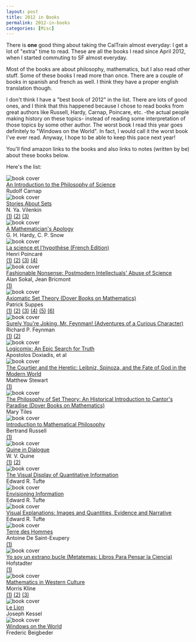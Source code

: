 ```yaml
---
layout: post
title: 2012 in Books
permalink: 2012-in-books
categories: [Misc]
---
```


There is **one** good thing about taking the CalTrain almost everyday: I get a lot of "extra" time to
read. These are all the books I read since April 2012, when I started commuting
to SF almost everyday.

Most of the books are about philosophy, mathematics, but I also read other
stuff. Some of these books I read more than once. There are a
couple of books in spanish and french as well. I think they have a proper
english translation though.

I don't think I have a "best book of 2012" in the list. There are lots of good
ones, and I think that this happened because I chose to read books from great
authors like Russell, Hardy, Carnap, Poincare, etc. -the actual people making history
on these topics- instead of reading some interpretation of those topics by some
other author. The worst book I read this year goes definitely to "Windows on
the World". In fact, I would call it the worst book I've ever read. Anyway, I
hope to be able to keep this pace next year!

You'll find amazon links to the books and also links to notes (written by be)
about these books below.

Here's the list:

<div id='books2012'>
<div class='book'><img src='/notes/assets/books2012/1.jpg' alt='book cover' /><div class='title'><a href='http://www.amazon.com/dp/0486283186/ref=pe_175190_21431760_M3T1_SC_dp_7'>An Introduction to the Philosophy of Science</a></div><div class='author'>Rudolf Carnap</div></div><div class='book'><img src='/notes/assets/books2012/2.jpg' alt='book cover' /><div class='title'><a href='http://www.amazon.com/dp/012721951X/ref=pe_175190_21431760_M2T1_SC_3p_dp_1'>Stories About Sets</a></div><div class='author'>N. Ya. Vilenkin</div><div class='related-articles'><a href='http://philogb.github.com/notes/dimension/'>(1)</a> <a href='http://philogb.github.com/notes/segment-and-square/'>(2)</a> <a href='http://philogb.github.com/notes/infinite-infinities/'>(3)</a> </div></div><div class='book'><img src='/notes/assets/books2012/3.jpg' alt='book cover' /><div class='title'><a href='http://www.amazon.com/gp/product/110760463X/ref=oh_details_o01_s00_i00'>A Mathematician's Apology</a></div><div class='author'>G. H. Hardy, C. P. Snow</div></div><div class='book'><img src='/notes/assets/books2012/4.jpg' alt='book cover' /><div class='title'><a href='http://www.amazon.com/gp/product/B003YCQC2G/ref=oh_details_o07_s00_i00'>La science et l'hypothèse (French Edition)</a></div><div class='author'>Henri Poincaré</div><div class='related-articles'><a href='http://philogb.github.com/notes/la-science-et-l-experience/'>(1)</a> <a href='http://philogb.github.com/notes/la-loi-de-l-acceleration/'>(2)</a> <a href='http://philogb.github.com/notes/non-euclidean-geometries/'>(3)</a> <a href='http://philogb.github.com/notes/l-espace/'>(4)</a> </div></div><div class='book'><img src='/notes/assets/books2012/5.jpg' alt='book cover' /><div class='title'><a href='http://www.amazon.com/gp/product/0312204078/ref=oh_details_o07_s00_i01'>Fashionable Nonsense: Postmodern Intellectuals' Abuse of Science</a></div><div class='author'>Alan Sokal, Jean Bricmont</div><div class='related-articles'><a href='http://philogb.github.com/notes/baudrillard/'>(1)</a> </div></div><div class='book'><img src='/notes/assets/books2012/6.jpg' alt='book cover' /><div class='title'><a href='http://www.amazon.com/gp/product/0486616304/ref=oh_details_o07_s00_i02'>Axiomatic Set Theory (Dover Books on Mathematics)</a></div><div class='author'>Patrick Suppes</div><div class='related-articles'><a href='http://philogb.github.com/notes/curious-facts-about-ordinal-numbers/'>(1)</a> <a href='http://philogb.github.com/notes/ordinal-numbers/'>(2)</a> <a href='http://philogb.github.com/notes/cardinal-numbers/'>(3)</a> <a href='http://philogb.github.com/notes/finite-sets/'>(4)</a> <a href='http://philogb.github.com/notes/universal-set/'>(5)</a> <a href='http://philogb.github.com/notes/zermelo-fix-russell-paradox/'>(6)</a> </div></div><div class='book'><img src='/notes/assets/books2012/7.jpg' alt='book cover' /><div class='title'><a href='http://www.amazon.com/gp/product/0393316041/ref=oh_details_o00_s00_i03'>Surely You're Joking, Mr. Feynman! (Adventures of a Curious Character)</a></div><div class='author'>Richard P. Feynman</div><div class='related-articles'><a href='http://philogb.github.com/notes/burned-out/'>(1)</a> <a href='http://philogb.github.com/notes/learning-by-understanding/'>(2)</a> </div></div><div class='book'><img src='/notes/assets/books2012/8.jpg' alt='book cover' /><div class='title'><a href='http://www.amazon.com/gp/product/1596914521/ref=oh_details_o00_s00_i02'>Logicomix: An Epic Search for Truth</a></div><div class='author'>Apostolos Doxiadis, et al</div></div><div class='book'><img src='/notes/assets/books2012/9.jpg' alt='book cover' /><div class='title'><a href='http://www.amazon.com/gp/product/0393329178/ref=oh_details_o00_s00_i01'>The Courtier and the Heretic: Leibniz, Spinoza, and the Fate of God in the Modern World</a></div><div class='author'>Matthew Stewart</div><div class='related-articles'><a href='http://philogb.github.com/notes/spinoza-leibniz-god/'>(1)</a> </div></div><div class='book'><img src='/notes/assets/books2012/10.jpg' alt='book cover' /><div class='title'><a href='http://www.amazon.com/gp/product/0486435202/ref=oh_details_o00_s00_i00'>The Philosophy of Set Theory: An Historical Introduction to Cantor's Paradise (Dover Books on Mathematics)</a></div><div class='author'>Mary Tiles</div></div><div class='book'><img src='/notes/assets/books2012/11.jpg' alt='book cover' /><div class='title'><a href='http://www.amazon.com/gp/product/1420938401/ref=oh_details_o07_s00_i01'>Introduction to Mathematical Philosophy</a></div><div class='author'>Bertrand Russell</div><div class='related-articles'><a href='http://philogb.github.com/notes/cardinal-numbers/'>(1)</a> </div></div><div class='book'><img src='/notes/assets/books2012/12.jpg' alt='book cover' /><div class='title'><a href='http://www.amazon.com/Quine-Dialogue-W-V/dp/0674030834/ref=sr_1_1?ie=UTF8&qid=1353544121&sr=8-1&keywords=interview+quine'>Quine in Dialogue</a></div><div class='author'>W. V. Quine</div><div class='related-articles'><a href='http://philogb.github.com/notes/Proofs-and-Refutations/'>(1)</a> <a href='http://philogb.github.com/notes/quine/'>(2)</a> </div></div><div class='book'><img src='/notes/assets/books2012/13.jpg' alt='book cover' /><div class='title'><a href='http://www.amazon.com/The-Visual-Display-Quantitative-Information/dp/0961392142/ref=sr_1_1?ie=UTF8&qid=1353544181&sr=8-1&keywords=tufte'>The Visual Display of Quantitative Information</a></div><div class='author'>Edward R. Tufte</div></div><div class='book'><img src='/notes/assets/books2012/14.jpg' alt='book cover' /><div class='title'><a href='http://www.amazon.com/Envisioning-Information-Edward-R-Tufte/dp/0961392118/ref=sr_1_2?ie=UTF8&qid=1353544225&sr=8-2&keywords=tufte'>Envisioning Information</a></div><div class='author'>Edward R. Tufte</div></div><div class='book'><img src='/notes/assets/books2012/15.jpg' alt='book cover' /><div class='title'><a href='http://www.amazon.com/Visual-Explanations-Quantities-Evidence-Narrative/dp/0961392126/ref=sr_1_4?ie=UTF8&qid=1353544225&sr=8-4&keywords=tufte'>Visual Explanations: Images and Quantities, Evidence and Narrative</a></div><div class='author'>Edward R. Tufte</div></div><div class='book'><img src='/notes/assets/books2012/16.jpg' alt='book cover' /><div class='title'><a href='http://www.amazon.com/Terre-Des-Hommes/dp/B0000DS7GJ/ref=sr_1_8?s=books&ie=UTF8&qid=1353544332&sr=1-8&keywords=terre+des+hommes'>Terre des Hommes</a></div><div class='author'>Antoine De Saint-Exupery</div><div class='related-articles'><a href='http://philogb.github.com/notes/terre-des-hommes/'>(1)</a> </div></div><div class='book'><img src='/notes/assets/books2012/17.jpg' alt='book cover' /><div class='title'><a href='http://www.amazon.com/Yo-soy-extrano-bucle-Metatemas/dp/8483830876/ref=sr_1_1?s=books&ie=UTF8&qid=1353544414&sr=1-1&keywords=soy+un+extrano+bucle'>Yo soy un extrano bucle (Metatemas: Libros Para Pensar la Ciencia)</a></div><div class='author'>Hofstadter</div><div class='related-articles'><a href='http://philogb.github.com/notes/una-universalidad-no-prevista/'>(1)</a> </div></div><div class='book'><img src='/notes/assets/books2012/18.jpg' alt='book cover' /><div class='title'><a href='http://www.amazon.com/Mathematics-Western-Culture-Galaxy-Books/dp/019500714X/ref=sr_1_1?s=books&ie=UTF8&qid=1353544541&sr=1-1&keywords=Mathematics+in+Western+Culture'>Mathematics in Western Culture</a></div><div class='author'>Morris Kline</div><div class='related-articles'><a href='http://philogb.github.com/notes/stargazing/'>(1)</a> <a href='http://philogb.github.com/notes/our-senses/'>(2)</a> <a href='http://philogb.github.com/notes/rule-of-thumb/'>(3)</a> </div></div><div class='book'><img src='/notes/assets/books2012/19.jpg' alt='book cover' /><div class='title'><a href='http://www.amazon.com/Folio-Junior-French-Joseph-Kessel/dp/2070612562/ref=sr_1_1?s=books&ie=UTF8&qid=1353544638&sr=1-1&keywords=le+lion'>Le Lion</a></div><div class='author'>Joseph Kessel</div></div><div class='book'><img src='/notes/assets/books2012/20.jpg' alt='book cover' /><div class='title'><a href='http://www.amazon.com/Windows-World-French-Frederic-Beigbeder/dp/068534231X/ref=sr_1_2?s=books&ie=UTF8&qid=1353544719&sr=1-2&keywords=windows+on+the+world+beigbeder'>Windows on the World</a></div><div class='author'>Frederic Beigbeder</div></div>
</div>
